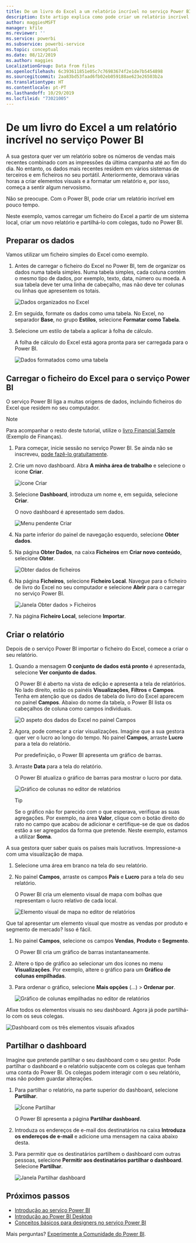 ```yaml
---
title: De um livro do Excel a um relatório incrível no serviço Power BI
description: Este artigo explica como pode criar um relatório incrível rapidamente a partir de um livro do Excel.
author: maggiesMSFT
manager: kfile
ms.reviewer: ''
ms.service: powerbi
ms.subservice: powerbi-service
ms.topic: conceptual
ms.date: 08/12/2019
ms.author: maggies
LocalizationGroup: Data from files
ms.openlocfilehash: 6c393611851e05c7c76983674f2e1de7b5454898
ms.sourcegitcommit: 2aa83bd53faad6fb02eb059188ae623e26503b2a
ms.translationtype: HT
ms.contentlocale: pt-PT
ms.lasthandoff: 10/29/2019
ms.locfileid: "73021005"
---
```

# <a name="from-excel-workbook-to-stunning-report-in-the-power-bi-service"></a>De um livro do Excel a um relatório incrível no serviço Power BI
A sua gestora quer ver um relatório sobre os números de vendas mais recentes combinado com as impressões da última campanha até ao fim do dia. No entanto, os dados mais recentes residem em vários sistemas de terceiros e em ficheiros no seu portátil. Anteriormente, demorava várias horas a criar elementos visuais e a formatar um relatório e, por isso, começa a sentir algum nervosismo.

Não se preocupe. Com o Power BI, pode criar um relatório incrível em pouco tempo.

Neste exemplo, vamos carregar um ficheiro do Excel a partir de um sistema local, criar um novo relatório e partilhá-lo com colegas, tudo no Power BI.

## <a name="prepare-your-data"></a>Preparar os dados
Vamos utilizar um ficheiro simples do Excel como exemplo. 

1. Antes de carregar o ficheiro do Excel no Power BI, tem de organizar os dados numa tabela simples. Numa tabela simples, cada coluna contém o mesmo tipo de dados, por exemplo, texto, data, número ou moeda. A sua tabela deve ter uma linha de cabeçalho, mas não deve ter colunas ou linhas que apresentem os totais.

   ![Dados organizados no Excel](media/service-from-excel-to-stunning-report/pbi_excel_file.png)

2. Em seguida, formate os dados como uma tabela. No Excel, no separador **Base**, no grupo **Estilos**, selecione **Formatar como Tabela**. 

3. Selecione um estilo de tabela a aplicar à folha de cálculo. 

   A folha de cálculo do Excel está agora pronta para ser carregada para o Power BI.

   ![Dados formatados como uma tabela](media/service-from-excel-to-stunning-report/pbi_excel_table.png)

## <a name="upload-your-excel-file-to-the-power-bi-service"></a>Carregar o ficheiro do Excel para o serviço Power BI
O serviço Power BI liga a muitas origens de dados, incluindo ficheiros do Excel que residem no seu computador. 

 > [!NOTE] 
 > Para acompanhar o resto deste tutorial, utilize o [livro Financial Sample](sample-financial-download.md) (Exemplo de Finanças).

1. Para começar, inicie sessão no serviço Power BI. Se ainda não se inscreveu, [pode fazê-lo gratuitamente](https://powerbi.com).

2. Crie um novo dashboard. Abra **A minha área de trabalho** e selecione o ícone **Criar**.

   ![ícone Criar](media/service-from-excel-to-stunning-report/power-bi-new-dash.png)

3. Selecione **Dashboard**, introduza um nome e, em seguida, selecione **Criar**. 

   O novo dashboard é apresentado sem dados.

   ![Menu pendente Criar](media/service-from-excel-to-stunning-report/power-bi-create-dash.png)

4. Na parte inferior do painel de navegação esquerdo, selecione **Obter dados**. 

5. Na página **Obter Dados**, na caixa **Ficheiros** em **Criar novo conteúdo**, selecione **Obter**.

   ![Obter dados de ficheiros](media/service-from-excel-to-stunning-report/pbi_get_files.png)

6. Na página **Ficheiros**, selecione **Ficheiro Local**. Navegue para o ficheiro de livro do Excel no seu computador e selecione **Abrir** para o carregar no serviço Power BI. 

   ![Janela Obter dados > Ficheiros](media/service-from-excel-to-stunning-report/pbi_local_file.png)

7. Na página **Ficheiro Local**, selecione **Importar**.


## <a name="build-your-report"></a>Criar o relatório
Depois de o serviço Power BI importar o ficheiro do Excel, comece a criar o seu relatório. 

1. Quando a mensagem **O conjunto de dados está pronto** é apresentada, selecione **Ver conjunto de dados**.  

   O Power BI é aberto na vista de edição e apresenta a tela de relatórios. No lado direito, estão os painéis **Visualizações**, **Filtros** e **Campos**. Tenha em atenção que os dados de tabela do livro do Excel aparecem no painel **Campos**. Abaixo do nome da tabela, o Power BI lista os cabeçalhos de coluna como campos individuais.

   ![O aspeto dos dados do Excel no painel Campos](media/service-from-excel-to-stunning-report/pbi_report_fields.png)

2. Agora, pode começar a criar visualizações. Imagine que a sua gestora quer ver o lucro ao longo do tempo. No painel **Campos**, arraste **Lucro** para a tela do relatório. 

   Por predefinição, o Power BI apresenta um gráfico de barras. 

3. Arraste **Data** para a tela do relatório. 

   O Power BI atualiza o gráfico de barras para mostrar o lucro por data.

   ![Gráfico de colunas no editor de relatórios](media/service-from-excel-to-stunning-report/pbi_report_pin-new.png)

   > [!TIP]
   > Se o gráfico não for parecido com o que esperava, verifique as suas agregações. Por exemplo, na área **Valor**, clique com o botão direito do rato no campo que acabou de adicionar e certifique-se de que os dados estão a ser agregados da forma que pretende. Neste exemplo, estamos a utilizar **Soma**.
   > 

A sua gestora quer saber quais os países mais lucrativos. Impressione-a com uma visualização de mapa. 

1. Selecione uma área em branco na tela do seu relatório. 

2. No painel **Campos**, arraste os campos **País** e **Lucro** para a tela do seu relatório.

   O Power BI cria um elemento visual de mapa com bolhas que representam o lucro relativo de cada local.

   ![Elemento visual de mapa no editor de relatórios](media/service-from-excel-to-stunning-report/pbi_report_map-new.png)

Que tal apresentar um elemento visual que mostre as vendas por produto e segmento de mercado? Isso é fácil. 

1. No painel **Campos**, selecione os campos **Vendas**, **Produto** e **Segmento**. 
   
   O Power BI cria um gráfico de barras instantaneamente. 

2. Altere o tipo de gráfico ao selecionar um dos ícones no menu **Visualizações**. Por exemplo, altere o gráfico para um **Gráfico de colunas empilhadas**. 

3. Para ordenar o gráfico, selecione **Mais opções** (...) > **Ordenar por**.

   ![Gráfico de colunas empilhadas no editor de relatórios](media/service-from-excel-to-stunning-report/pbi_barchart-new.png)

Afixe todos os elementos visuais no seu dashboard. Agora já pode partilhá-lo com os seus colegas.

   ![Dashboard com os três elementos visuais afixados](media/service-from-excel-to-stunning-report/pbi_report.png)

## <a name="share-your-dashboard"></a>Partilhar o dashboard
Imagine que pretende partilhar o seu dashboard com o seu gestor. Pode partilhar o dashboard e o relatório subjacente com os colegas que tenham uma conta do Power BI. Os colegas podem interagir com o seu relatório, mas não podem guardar alterações.

1. Para partilhar o relatório, na parte superior do dashboard, selecione **Partilhar**.

   ![Ícone Partilhar](media/service-from-excel-to-stunning-report/power-bi-share.png)

   O Power BI apresenta a página **Partilhar dashboard**. 

2. Introduza os endereços de e-mail dos destinatários na caixa **Introduza os endereços de e-mail** e adicione uma mensagem na caixa abaixo desta. 

3. Para permitir que os destinatários partilhem o dashboard com outras pessoas, selecione **Permitir aos destinatários partilhar o dashboard**. Selecione **Partilhar**.

   ![Janela Partilhar dashboard](media/service-from-excel-to-stunning-report/power-bi-share-dash-new.png)

## <a name="next-steps"></a>Próximos passos

* [Introdução ao serviço Power BI](service-get-started.md)
* [Introdução ao Power BI Desktop](desktop-getting-started.md)
* [Conceitos básicos para designers no serviço Power BI](service-basic-concepts.md)

Mais perguntas? [Experimente a Comunidade do Power BI](http://community.powerbi.com/).


